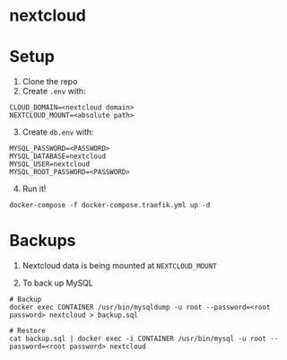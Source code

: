 # nextcloud

# Setup
1. Clone the repo
2. Create `.env` with:

```
CLOUD_DOMAIN=<nextcloud domain>
NEXTCLOUD_MOUNT=<absolute path>
```

3. Create `db.env` with:

```
MYSQL_PASSWORD=<PASSWORD>
MYSQL_DATABASE=nextcloud
MYSQL_USER=nextcloud
MYSQL_ROOT_PASSWORD=<PASSWORD>
```

4. Run it!

```
docker-compose -f docker-compose.traefik.yml up -d
```

# Backups
1. Nextcloud data is being mounted at `NEXTCLOUD_MOUNT`

2. To back up MySQL

```
# Backup
docker exec CONTAINER /usr/bin/mysqldump -u root --password=<root password> nextcloud > backup.sql

# Restore
cat backup.sql | docker exec -i CONTAINER /usr/bin/mysql -u root --password=<root password> nextcloud
```
